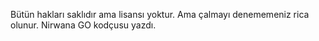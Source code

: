 Bütün hakları saklıdır ama lisansı yoktur. Ama çalmayı denememeniz rica olunur.
Nirwana GO kodçusu yazdı.
